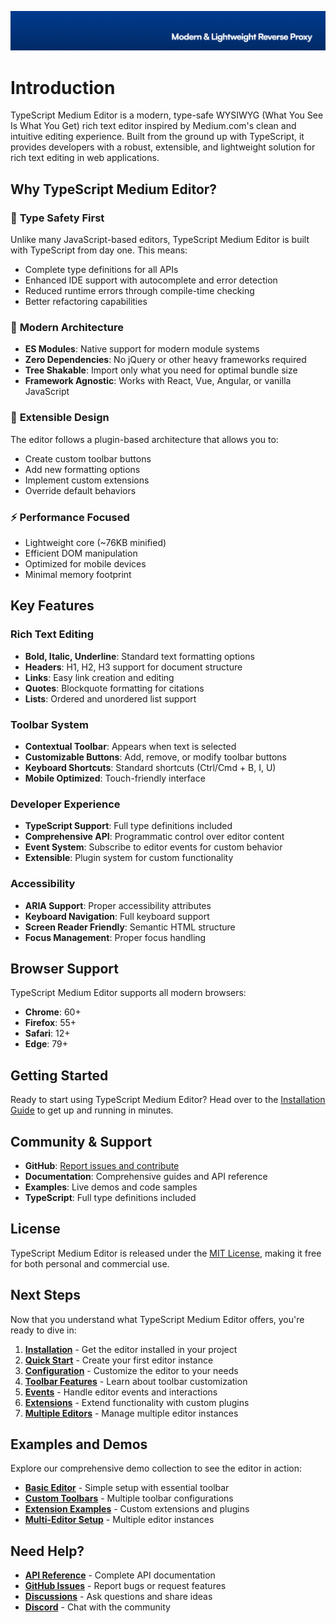 <p align="center"><img src="https://github.com/stacksjs/rpx/blob/main/.github/art/cover.jpg?raw=true" alt="Social Card of this repo"></p>

# Introduction

TypeScript Medium Editor is a modern, type-safe WYSIWYG (What You See Is What You Get) rich text editor inspired by Medium.com's clean and intuitive editing experience. Built from the ground up with TypeScript, it provides developers with a robust, extensible, and lightweight solution for rich text editing in web applications.

## Why TypeScript Medium Editor?

### 🎯 **Type Safety First**
Unlike many JavaScript-based editors, TypeScript Medium Editor is built with TypeScript from day one. This means:
- Complete type definitions for all APIs
- Enhanced IDE support with autocomplete and error detection
- Reduced runtime errors through compile-time checking
- Better refactoring capabilities

### 🚀 **Modern Architecture**
- **ES Modules**: Native support for modern module systems
- **Zero Dependencies**: No jQuery or other heavy frameworks required
- **Tree Shakable**: Import only what you need for optimal bundle size
- **Framework Agnostic**: Works with React, Vue, Angular, or vanilla JavaScript

### 🔧 **Extensible Design**
The editor follows a plugin-based architecture that allows you to:
- Create custom toolbar buttons
- Add new formatting options
- Implement custom extensions
- Override default behaviors

### ⚡ **Performance Focused**
- Lightweight core (~76KB minified)
- Efficient DOM manipulation
- Optimized for mobile devices
- Minimal memory footprint

## Key Features

### Rich Text Editing
- **Bold, Italic, Underline**: Standard text formatting options
- **Headers**: H1, H2, H3 support for document structure
- **Links**: Easy link creation and editing
- **Quotes**: Blockquote formatting for citations
- **Lists**: Ordered and unordered list support

### Toolbar System
- **Contextual Toolbar**: Appears when text is selected
- **Customizable Buttons**: Add, remove, or modify toolbar buttons
- **Keyboard Shortcuts**: Standard shortcuts (Ctrl/Cmd + B, I, U)
- **Mobile Optimized**: Touch-friendly interface

### Developer Experience
- **TypeScript Support**: Full type definitions included
- **Comprehensive API**: Programmatic control over editor content
- **Event System**: Subscribe to editor events for custom behavior
- **Extensible**: Plugin system for custom functionality

### Accessibility
- **ARIA Support**: Proper accessibility attributes
- **Keyboard Navigation**: Full keyboard support
- **Screen Reader Friendly**: Semantic HTML structure
- **Focus Management**: Proper focus handling

## Browser Support

TypeScript Medium Editor supports all modern browsers:

- **Chrome**: 60+
- **Firefox**: 55+
- **Safari**: 12+
- **Edge**: 79+

## Getting Started

Ready to start using TypeScript Medium Editor? Head over to the [Installation Guide](/install) to get up and running in minutes.

## Community & Support

- **GitHub**: [Report issues and contribute](https://github.com/stacksjs/ts-medium-editor)
- **Documentation**: Comprehensive guides and API reference
- **Examples**: Live demos and code samples
- **TypeScript**: Full type definitions included

## License

TypeScript Medium Editor is released under the [MIT License](/license), making it free for both personal and commercial use.

## Next Steps

Now that you understand what TypeScript Medium Editor offers, you're ready to dive in:

1. **[Installation](/install)** - Get the editor installed in your project
2. **[Quick Start](/usage)** - Create your first editor instance
3. **[Configuration](/config)** - Customize the editor to your needs
4. **[Toolbar Features](/features/toolbar)** - Learn about toolbar customization
5. **[Events](/features/events)** - Handle editor events and interactions
6. **[Extensions](/extensions)** - Extend functionality with custom plugins
7. **[Multiple Editors](/advanced/multiple-editors)** - Manage multiple editor instances

## Examples and Demos

Explore our comprehensive demo collection to see the editor in action:

- **[Basic Editor](https://github.com/stacksjs/ts-medium-editor/blob/main/demo/index.html)** - Simple setup with essential toolbar
- **[Custom Toolbars](https://github.com/stacksjs/ts-medium-editor/blob/main/demo/custom-toolbar.html)** - Multiple toolbar configurations
- **[Extension Examples](https://github.com/stacksjs/ts-medium-editor/blob/main/demo/extension-example.html)** - Custom extensions and plugins
- **[Multi-Editor Setup](https://github.com/stacksjs/ts-medium-editor/blob/main/demo/multi-editor.html)** - Multiple editor instances

## Need Help?

- **[API Reference](/api)** - Complete API documentation
- **[GitHub Issues](https://github.com/stacksjs/ts-medium-editor/issues)** - Report bugs or request features
- **[Discussions](https://github.com/stacksjs/stacks/discussions)** - Ask questions and share ideas
- **[Discord](https://discord.gg/stacksjs)** - Chat with the community
